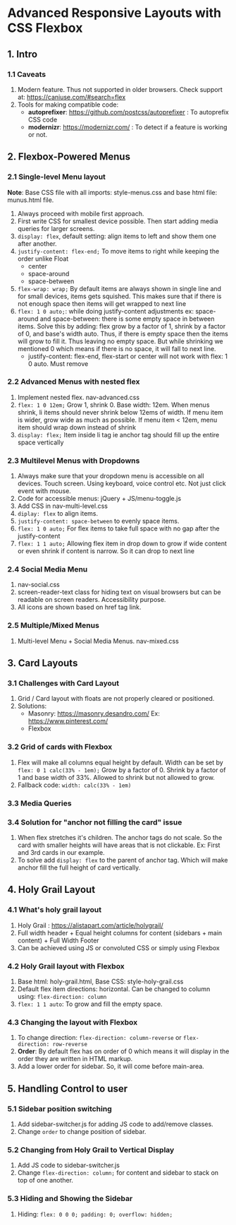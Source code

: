 # Advanced Responsive Layouts with CSS Flexbox

## 1. Intro
### 1.1 Caveats
1. Modern feature. Thus not supported in older browsers. Check support at: https://caniuse.com/#search=flex
2. Tools for making compatible code: 
    - **autoprefixer**: https://github.com/postcss/autoprefixer : To autoprefix CSS code
    - **modernizr**: https://modernizr.com/ : To detect if a feature is working or not.

## 2. Flexbox-Powered Menus
### 2.1 Single-level Menu layout
**Note**: Base CSS file with all imports: style-menus.css and base html file: munus.html file.
1. Always proceed with mobile first approach.
2. First write CSS for smallest device possible. Then start adding media queries for larger screens.
3. `display: flex`, default setting: align items to left and show them one after another.
4. `justify-content: flex-end;` To move items to right while keeping the order unlike Float
    - center
    - space-around
    - space-between
5. `flex-wrap: wrap;` By default items are always shown in single line and for small devices, items gets squished. This makes sure that if there is not enough space then items will get wrapped to next line
6. `flex: 1 0 auto;`: while doing justify-content adjustments ex: space-around and space-between: there is some empty space in between items. Solve this by adding: flex grow by a factor of 1, shrink by a factor of 0, and base's width auto. Thus, if there is empty space then the items will grow to fill it. Thus leaving no empty space. But while shrinking we mentioned 0 which means if there is no space, it will fall to next line.
    - justify-content: flex-end, flex-start or center will not work with flex: 1 0 auto. Must remove

### 2.2 Advanced Menus with nested flex
1. Implement nested flex. nav-advanced.css
2. `flex: 1 0 12em;` Grow 1, shrink 0. Base width: 12em. When menus shrink, li items should never shrink below 12ems of width. If menu item is wider, grow wide as much as possible. If menu item < 12em, menu item should wrap down instead of shrink
3. `display: flex;` Item inside li tag ie anchor tag should fill up the entire space vertically

### 2.3 Multilevel Menus with Dropdowns
1. Always make sure that your dropdown menu is accessible on all devices. Touch screen. Using keyboard, voice control etc. Not just click event with mouse.
2. Code for accessible menus: jQuery + JS/menu-toggle.js
3. Add CSS in nav-multi-level.css
4. `diplay: flex` to align items.
5. `justify-content: space-between` to evenly space items.
6. `flex: 1 0 auto;` For flex items to take full space with no gap after the justify-content
7. `flex: 1 1 auto;` Allowing flex item in drop down to grow if wide content or even shrink if content is narrow. So it can drop to next line

### 2.4 Social Media Menu
1. nav-social.css
2. screen-reader-text class for hiding text on visual browsers but can be readable on screen readers. Accessibility purpose.
3. All icons are shown based on href tag link.

### 2.5 Multiple/Mixed Menus
1. Multi-level Menu + Social Media Menus. nav-mixed.css

## 3. Card Layouts
### 3.1 Challenges with Card Layout
1. Grid / Card layout with floats are not properly cleared or positioned.
2. Solutions:
    - Masonry: https://masonry.desandro.com/ Ex: https://www.pinterest.com/
    - Flexbox

### 3.2 Grid of cards with Flexbox
1. Flex will make all columns equal height by default. Width can be set by `flex: 0 1 calc(33% - 1em);` Grow by a factor of 0. Shrink by a factor of 1 and base width of 33%. Allowed to shrink but not allowed to grow.
2. Fallback code: `width: calc(33% - 1em)`

### 3.3 Media Queries

### 3.4 Solution for "anchor not filling the card" issue
1. When flex stretches it's children. The anchor tags do not scale. So the card with smaller heights will have areas that is not clickable. Ex: First and 3rd cards in our example.
2. To solve add `display: flex` to the parent of anchor tag. Which will make anchor fill the full height of card vertically.

## 4. Holy Grail Layout
### 4.1 What's holy grail layout
1. Holy Grail : https://alistapart.com/article/holygrail/
2. Full width header + Equal height columns for content (sidebars + main content) + Full Width Footer
3. Can be achieved using JS or convoluted CSS or simply using Flexbox

### 4.2 Holy Grail layout with Flexbox
1. Base html: holy-grail.html, Base CSS: style-holy-grail.css
2. Default flex item directions: horizontal. Can be changed to column using: `flex-direction: column`
3. `flex: 1 1 auto`: To grow and fill the empty space.

### 4.3 Changing the layout with Flexbox
1. To change direction: `flex-direction: column-reverse` or `flex-direction: row-reverse`
2. **Order**: By default flex has on order of 0 which means it will display in the order they are written in HTML markup.
3. Add a lower order for sidebar. So, it will come before main-area.

## 5. Handling Control to user
### 5.1 Sidebar position switching
1. Add sidebar-switcher.js for adding JS code to add/remove classes.
2. Change `order` to change position of sidebar.

### 5.2 Changing from Holy Grail to Vertical Display
1. Add JS code to sidebar-switcher.js
2. Change `flex-direction: column;` for content and sidebar to stack on top of one another.

### 5.3 Hiding and Showing the Sidebar
1. Hiding: `flex: 0 0 0; padding: 0; overflow: hidden;`
